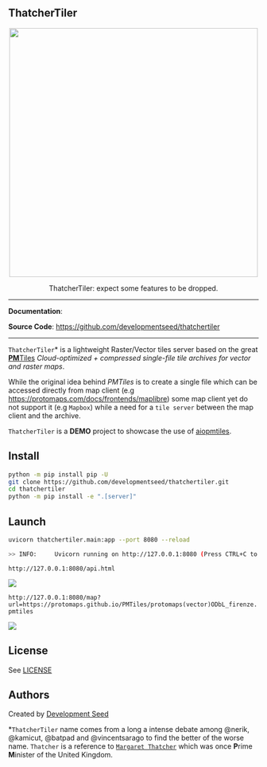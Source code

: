 ## ThatcherTiler

<p align="center">
  <img width="500" src="https://user-images.githubusercontent.com/10407788/231709578-04c9ae59-c264-4319-be9d-a70d1bd98a1f.jpg"/>
  <p align="center">ThatcherTiler: expect some features to be dropped.</p>
</p>


---

**Documentation**:

**Source Code**: <a href="https://github.com/developmentseed/thatchertiler" target="_blank">https://github.com/developmentseed/thatchertiler</a>

---

`ThatcherTiler`* is a lightweight Raster/Vector tiles server based on the great [**PM**Tiles](https://github.com/protomaps/PMTiles) *Cloud-optimized + compressed single-file tile archives for vector and raster maps*.

While the original idea behind *PMTiles* is to create a single file which can be accessed directly from map client (e.g https://protomaps.com/docs/frontends/maplibre) some map client yet do not support it (e.g `Mapbox`) while a need for a `tile server` between the map client and the archive.

`ThatcherTiler` is a **DEMO** project to showcase the use of [aiopmtiles](https://github.com/developmentseed/aiopmtiles).


## Install

```bash
python -m pip install pip -U
git clone https://github.com/developmentseed/thatchertiler.git
cd thatchertiler
python -m pip install -e ".[server]"
```

## Launch

```bash
uvicorn thatchertiler.main:app --port 8080 --reload

>> INFO:     Uvicorn running on http://127.0.0.1:8080 (Press CTRL+C to quit)
```

`http://127.0.0.1:8080/api.html`

![](https://user-images.githubusercontent.com/10407788/231717328-6d0608fa-145b-480e-ba48-629b0e4e3e97.png)


`http://127.0.0.1:8080/map?url=https://protomaps.github.io/PMTiles/protomaps(vector)ODbL_firenze.pmtiles`

![](https://user-images.githubusercontent.com/10407788/231720737-87cf14a9-35b3-4451-a183-37b80dc16e93.png)

## License

See [LICENSE](https://github.com/developmentseed/thatchertiler/blob/main/LICENSE)

## Authors

Created by [Development Seed](<http://developmentseed.org>)

*`ThatcherTiler` name comes from a long a intense debate among @nerik, @kamicut, @batpad and @vincentsarago to find the better of the worse name. `Thatcher` is a reference to [`Margaret Thatcher`](https://fr.wikipedia.org/wiki/Margaret_Thatcher) which was once **P**rime **M**inister of the United Kingdom.
